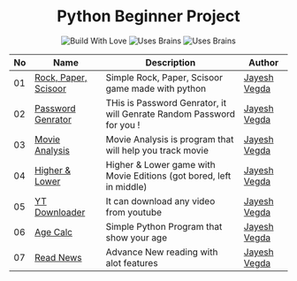 <h1 align="center">
  Python Beginner Project
</h1>

<p align="center">
  <img src="https://forthebadge.com/images/badges/built-with-love.svg" alt="Build With Love"/>
  <img src="https://forthebadge.com/images/badges/uses-brains.svg" alt="Uses Brains"/>
  <img src="https://forthebadge.com/images/badges/made-with-python.svg" alt="Uses Brains"/>
</p>


| No | Name | Description | Author |
| ------ | ------ | ------ | ------ |
| 01 | [Rock, Paper, Scisoor](https://github.com/JayeshVegda/Python-Project/tree/main/1.%20Rock%2C%20Paper%2C%20Scissor) | Simple Rock, Paper, Scisoor game made with python | [Jayesh Vegda](https://github.com/JayeshVegda)|
| 02 | [Password Genrator](https://github.com/JayeshVegda/Python-Project/tree/main/2.%20Password%20Genrator) | THis is Password Genrator, it will Genrate Random Password for you ! | [Jayesh Vegda](https://github.com/JayeshVegda)|
| 03 | [Movie Analysis](https://github.com/JayeshVegda/Python-Project/tree/main/3.%20Movie%20Analysis) | Movie Analysis is program that will help you track movie | [Jayesh Vegda](https://github.com/JayeshVegda)|
| 04 | [Higher & Lower](https://github.com/JayeshVegda/Python-Project/tree/main/4.%20Higher%20and%20Lower) | Higher & Lower game with Movie Editions (got bored, left in middle) | [Jayesh Vegda](https://github.com/JayeshVegda) |
| 05 | [YT Downloader](https://github.com/JayeshVegda/Python-Project/tree/main/5.%20Yt%20Video%20Downloader) | It can download any video from youtube | [Jayesh Vegda](https://github.com/JayeshVegda) |
| 06 | [Age Calc](https://github.com/JayeshVegda/Python-Project/tree/main/6.%20Age%20Calculator) | Simple Python Program that show your age | [Jayesh Vegda](https://github.com/JayeshVegda) |
| 07 | [Read News](https://github.com/JayeshVegda/Python-Project/tree/main/7.%20Read%20News) | Advance New reading with alot features | [Jayesh Vegda](https://github.com/JayeshVegda) |
